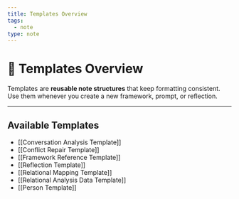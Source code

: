 ```yaml
---
title: Templates Overview
tags:
  - note
type: note
---
```


<!-- @format -->

# 📑 Templates Overview

Templates are **reusable note structures** that keep formatting consistent.  
Use them whenever you create a new framework, prompt, or reflection.

---

## Available Templates

- [[Conversation Analysis Template]]
- [[Conflict Repair Template]]
- [[Framework Reference Template]]
- [[Reflection Template]]
- [[Relational Mapping Template]]
- [[Relational Analysis Data Template]]
- [[Person Template]]
